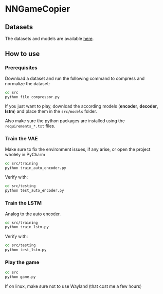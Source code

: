 # NNGameCopier

## Datasets

The datasets and models are available [here](https://fhooe-my.sharepoint.com/:f:/g/personal/s2310454029_fhooe_at/Es5zNaKj9ONHjDIaK1de8jUBMK3a_dK2666vU4dMnZIwkQ?e=4sRE70).

## How to use

### Prerequisites

Download a dataset and run the following command to compress and normalize the dataset:

```bash
cd src
python file_compressor.py
```

If you just want to play, download the according models (**encoder**, **decoder**, **lstm**) and place them in the `src/models` folder.

Also make sure the python packages are installed using the `requirements_*.txt` files.

### Train the VAE

Make sure to fix the environment issues, if any arise, or open the project wholely in PyCharm

```bash
cd src/training
python train_auto_encoder.py
```

Verify with:

```bash
cd src/testing
python test_auto_encoder.py
```


### Train the LSTM

Analog to the auto encoder. 

```bash
cd src/training
python train_lstm.py
```

Verify with:

```bash
cd src/testing
python test_lstm.py
```

### Play the game

```bash
cd src
python game.py
```

If on linux, make sure not to use Wayland (that cost me a few hours)
